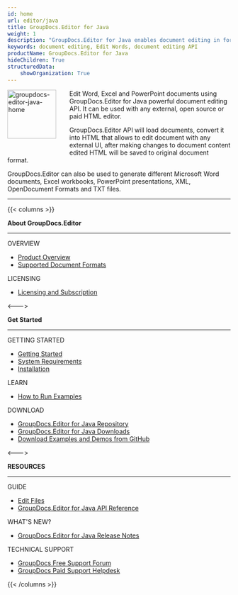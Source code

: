 ```yaml
---
id: home
url: editor/java
title: GroupDocs.Editor for Java
weight: 1
description: "GroupDocs.Editor for Java enables document editing in form of HTML.Edit Word, Excel and PowerPoint documents using GroupDocs.Editor for Java powerful document editing API."
keywords: document editing, Edit Words, document editing API
productName: GroupDocs.Editor for Java
hideChildren: True
structuredData:
    showOrganization: True
---
```

<img src="/editor/java/images/home.png" width="110" height="110" alt="groupdocs-editor-java-home" align="left" style="margin: 0 30px 30px 0"/>

Edit Word, Excel and PowerPoint documents using GroupDocs.Editor for Java powerful document editing API. It can be used with any external, open source or paid HTML editor.

GroupDocs.Editor API will load documents, convert it into HTML that allows to edit document with any external UI, after making changes to document content edited HTML will be saved to original document format.

GroupDocs.Editor can also be used to generate different Microsoft Word documents, Excel workbooks, PowerPoint presentations, XML, OpenDocument Formats and TXT files.

------
{{< columns >}}
<p><b>About GroupDocs.Editor</b></p>
<hr><p>OVERVIEW</p></hr>
<ul>
	<li><a href='{{< ref "product-overview" >}}'>Product Overview</a></li>
	<li><a href='{{< ref "editor/java/getting-started/supported-document-formats.md" >}}'>Supported Document Formats</a></li>
</ul>
<p>LICENSING</p>
<ul>
	<li><a href='{{< ref "editor/java/getting-started/licensing-and-subscription.md" >}}'>Licensing and Subscription</a></li>
</ul>
<--->
<p><b>Get Started</b></p>
<hr><p>GETTING STARTED</p></hr>
<ul>
	<li><a href='{{< ref "editor/java/getting-started" >}}'>Getting Started</a></li>
	<li><a href='{{< ref "editor/java/getting-started/system-requirements.md" >}}'>System Requirements</a></li>
	<li><a href='{{< ref "editor/java/getting-started/installation.md" >}}'>Installation</a></li>
</ul>
<p>LEARN</p>
<ul>
	<li><a href='{{< ref "editor/java/getting-started/how-to-run-examples.md" >}}'>How to Run Examples</a></li>
</ul>
<p>DOWNLOAD</p>
<ul>
	<li><a href="https://repository.groupdocs.com/webapp/#/artifacts/browse/tree/General/repo/com/groupdocs/groupdocs-editor">GroupDocs.Editor for Java Repository</a></li>
	</li><li><a href="https://downloads.groupdocs.com/editor/java">GroupDocs.Editor for Java Downloads</a></li>
	<li><a href="https://github.com/groupdocs-editor/GroupDocs.Editor-for-Java">Download Examples and Demos from GitHub</a></li>
</ul>
<--->
<p><b>RESOURCES</b></p>
<hr><p>GUIDE</p></hr>
<ul>
	<li><a href='{{< ref "editor/java/developer-guide/edit-document.md" >}}'>Edit Files</a></li>
	<li><a href="https://reference.groupdocs.com/editor/java">GroupDocs.Editor for Java API Reference</a></li>
</ul>
<p>WHAT'S NEW?</p>
<ul>
	<li><a href='https://releases.groupdocs.com/editor/java/release-notes/'>GroupDocs.Editor for Java Release Notes</a></li>
</ul>
<p>TECHNICAL SUPPORT</p>
<ul>
	<li><a href="https://forum.groupdocs.com/">GroupDocs Free Support Forum</a></li>
	<li><a href="https://helpdesk.groupdocs.com/">GroupDocs Paid Support Helpdesk</a></li>
			</ul>
{{< /columns >}}

